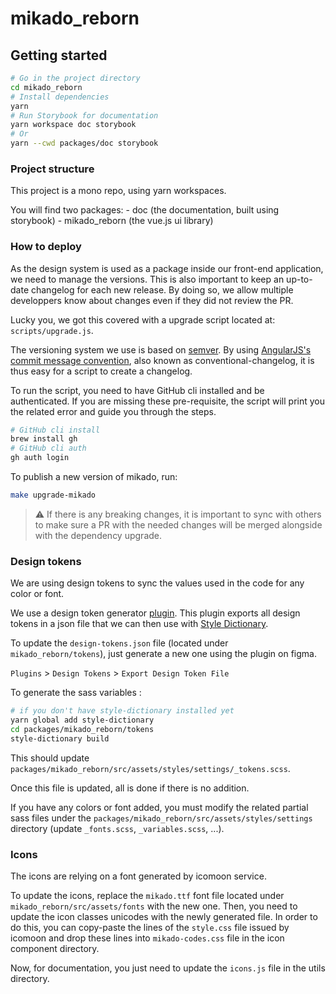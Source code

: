 # mikado_reborn

## Getting started

```sh
# Go in the project directory
cd mikado_reborn
# Install dependencies
yarn
# Run Storybook for documentation
yarn workspace doc storybook
# Or
yarn --cwd packages/doc storybook
```

### Project structure

This project is a mono repo, using yarn workspaces.

You will find two packages:
    - doc (the documentation, built using storybook)
    - mikado_reborn (the vue.js ui library)

### How to deploy

As the design system is used as a package inside our front-end application, we need to manage the versions. This is also important to keep an up-to-date changelog for each new release. By doing so, we allow multiple developpers know about changes even if they did not review the PR.

Lucky you, we got this covered with a upgrade script located at: `scripts/upgrade.js`.

The versioning system we use is based on [semver](https://semver.org/). By using [AngularJS's commit message convention](https://github.com/angular/angular.js/blob/master/DEVELOPERS.md#-git-commit-guidelines), also known as conventional-changelog, it is thus easy for a script to create a changelog.

To run the script, you need to have GitHub cli installed and be authenticated.
If you are missing these pre-requisite, the script will print you the related error and guide you through the steps.

```sh
# GitHub cli install
brew install gh
# GitHub cli auth
gh auth login
```

To publish a new version of mikado, run:

```sh
make upgrade-mikado
```

> ⚠️ If there is any breaking changes, it is important to sync with others to make sure a PR with the needed changes will be merged alongside with the dependency upgrade.

### Design tokens

We are using design tokens to sync the values used in the code for any color or font.

We use a design token generator [plugin](https://www.figma.com/community/plugin/888356646278934516/Design-Tokens). This plugin exports all design tokens in a json file that we can then use with [Style Dictionary](https://amzn.github.io/style-dictionary/#/).

To update the `design-tokens.json` file (located under `mikado_reborn/tokens`), just generate a new one using the plugin on figma.

`Plugins` > `Design Tokens` > `Export Design Token File`

To generate the sass variables :

```sh
# if you don't have style-dictionary installed yet
yarn global add style-dictionary
cd packages/mikado_reborn/tokens
style-dictionary build
```

This should update `packages/mikado_reborn/src/assets/styles/settings/_tokens.scss`.

Once this file is updated, all is done if there is no addition.

If you have any colors or font added, you must modify the related partial sass files under the `packages/mikado_reborn/src/assets/styles/settings` directory (update `_fonts.scss`, `_variables.scss`, ...).

### Icons

The icons are relying on a font generated by icomoon service.

To update the icons, replace the `mikado.ttf` font file located under `mikado_reborn/src/assets/fonts` with the new one. Then, you need to update the icon classes unicodes with the newly generated file. In order to do this, you can copy-paste the lines of the `style.css` file issued by icomoon and drop these lines into `mikado-codes.css` file in the icon component directory.

Now, for documentation, you just need to update the `icons.js` file in the utils directory.
